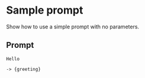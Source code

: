 # Sample prompt

Show how to use a simple prompt with no parameters.

## Prompt

```prompt
Hello
```

`-> {greeting}`

